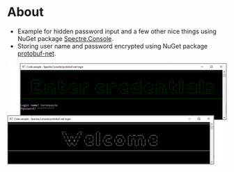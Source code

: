 ﻿# About

- Example for hidden password input and a few other nice things using NuGet package [Spectre.Console](https://www.nuget.org/packages/Spectre.Console/0.44.1-preview.0.13).
- Storing user name and password encrypted using NuGet package [protobuf-net](http://example.com).

![image](assets/consoleLogIn.png)

